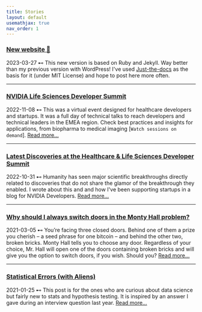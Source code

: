 ```yaml
---
title: Stories
layout: default
usemathjax: true
nav_order: 1
---
```


### [New website 🎉](#)
2023-03-27 ⊷ This new version is based on Ruby and Jekyll. Way better than my previous version with WordPress! I've used [Just-the-docs](https://just-the-docs.github.io/just-the-docs/) as the basis for it (under MIT License) and hope to post here more often.

----
### [NVIDIA Life Sciences Developer Summit](https://www.nvidia.com/en-gb/events/healthcare-dev-ai-summit/)
2022-11-08 ⊷ This was a virtual event designed for healthcare developers and startups. It was a full day of technical talks to reach developers and technical leaders in the EMEA region. Check best practices and insights for applications, from biopharma to medical imaging [```Watch sessions on demand```]. [Read more...](https://www.nvidia.com/en-gb/events/healthcare-dev-ai-summit/) 

----
### [Latest Discoveries at the Healthcare & Life Sciences Developer Summit](https://developer.nvidia.com/blog/latest-discoveries-at-the-healthcare-life-sciences-developer-summit/)
2022-10-31 ⊷ Humanity has seen major scientific breakthroughs directly related to discoveries that do not share the glamor of the breakthrough they enabled. I wrote about this and and how I've been supporting startups in a blog for NVIDIA Developers. [Read more...](https://developer.nvidia.com/blog/latest-discoveries-at-the-healthcare-life-sciences-developer-summit/) 

----
### [Why should I always switch doors in the Monty Hall problem?](/stories/20210304-Monty-hall)
2021-03-05 ⊷ You’re facing three closed doors. Behind one of them a prize you cherish – a seed phrase for one bitcoin – and behind the other two, broken bricks. Monty Hall tells you to choose any door. Regardless of your choice, Mr. Hall will open one of the doors containing broken bricks and will give you the option to switch doors, if you wish. Should you? [Read more...](/stories/20210304-Monty-hall) 

---
### [Statistical Errors (with Aliens)](/stories/20210105-aliens)
2021-01-25 ⊷ This post is for the ones who are curious about data science but fairly new to stats and hypothesis testing. It is inspired by an answer I gave during an interview question last year. [Read more...](/stories/20210105-aliens) 
